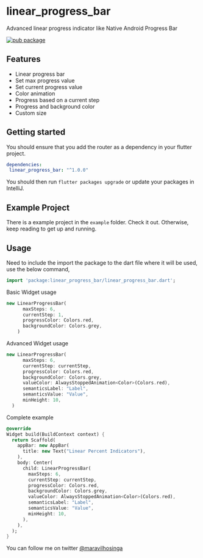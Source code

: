 # linear_progress_bar

Advanced linear progress indicator like Native Android Progress Bar

[![pub package](https://img.shields.io/pub/v/linear_progress_bar.svg)](https://pub.dev/packages/linear_progress_bar)

## Features

- Linear progress bar
- Set max progress value
- Set current progress value
- Color animation 
- Progress based on a current step
- Progress and background color
- Custom size

## Getting started

You should ensure that you add the router as a dependency in your flutter project.
```yaml
dependencies:
 linear_progress_bar: "^1.0.0"
```

You should then run `flutter packages upgrade` or update your packages in IntelliJ.

## Example Project

There is a example project in the `example` folder. Check it out. Otherwise, keep reading to get up and running.

## Usage

Need to include the import the package to the dart file where it will be used, use the below command,

```dart
import 'package:linear_progress_bar/linear_progress_bar.dart';
```

Basic Widget usage
```dart
new LinearProgressBar(
      maxSteps: 6,
      currentStep: 1,
      progressColor: Colors.red,
      backgroundColor: Colors.grey,
    )
```

Advanced Widget usage
```dart
new LinearProgressBar(
      maxSteps: 6,
      currentStep: currentStep,
      progressColor: Colors.red,
      backgroundColor: Colors.grey,
      valueColor: AlwaysStoppedAnimation<Color>(Colors.red),
      semanticsLabel: "Label",
      semanticsValue: "Value",
      minHeight: 10,
  )
```

Complete example

```dart
@override
Widget build(BuildContext context) {
  return Scaffold(
    appBar: new AppBar(
      title: new Text("Linear Percent Indicators"),
    ),
    body: Center(
      child: LinearProgressBar(
        maxSteps: 6,
        currentStep: currentStep,
        progressColor: Colors.red,
        backgroundColor: Colors.grey,
        valueColor: AlwaysStoppedAnimation<Color>(Colors.red),
        semanticsLabel: "Label",
        semanticsValue: "Value",
        minHeight: 10,
      ),
    ),
  );
}
```

You can follow me on twitter [@maravilhosinga](https://www.twitter.com/maravilhosinga)